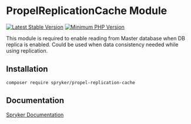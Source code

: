 # PropelReplicationCache Module
[![Latest Stable Version](https://poser.pugx.org/spryker/propel-replication-cache/v/stable.svg)](https://packagist.org/packages/spryker/propel-replication-cache)
[![Minimum PHP Version](https://img.shields.io/badge/php-%3E%3D%207.4-8892BF.svg)](https://php.net/)

This module is required to enable reading from Master database when DB replica is enabled. Could be used when data consistency needed while using replication.

## Installation

```
composer require spryker/propel-replication-cache
```

## Documentation

[Spryker Documentation](https://docs.spryker.com)
